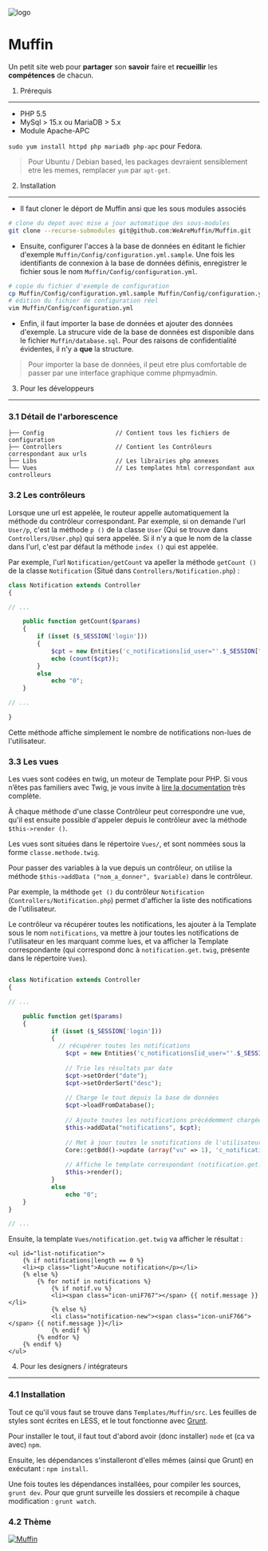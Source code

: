 ![logo](http://www.lambdaweb.fr/muffin/muffin.png)

Muffin
=========================

Un petit site web pour **partager** son **savoir** faire et **recueillir** les **compétences** de chacun.

1. Prérequis
-----------

- PHP 5.5
- MySql > 15.x ou MariaDB > 5.x
- Module Apache-APC

`sudo yum install httpd php mariadb php-apc` pour Fedora.

> Pour Ubuntu / Debian based, les packages devraient sensiblement etre les memes, remplacer `yum` par `apt-get`.

2. Installation
--------------

- Il faut cloner le déport de Muffin ansi que les sous modules associés

```bash
# clone du depot avec mise a jour automatique des sous-modules
git clone --recurse-submodules git@github.com:WeAreMuffin/Muffin.git
```
- Ensuite, configurer l'acces à la base de données en éditant le fichier d'exemple `Muffin/Config/configuration.yml.sample`.
Une fois les identifiants de connexion à la base de données définis, enregistrer le fichier sous le nom `Muffin/Config/configuration.yml`.

```bash
# copie du fichier d'exemple de configuration
cp Muffin/Config/configuration.yml.sample Muffin/Config/configuration.yml
# édition du fichier de configuration réel
vim Muffin/Config/configuration.yml
```
- Enfin, il faut importer la base de données et ajouter des données d'exemple.
La strucure vide de la base de données est disponible dans le fichier `Muffin/database.sql`.
Pour des raisons de confidentialité évidentes, il n'y a **que** la structure.

> Pour importer la base de données, il peut etre plus comfortable de passer par une interface graphique comme phpmyadmin.

3. Pour les développeurs
---------------------------

### 3.1 Détail de l'arborescence

```
├── Config                    // Contient tous les fichiers de configuration
├── Controllers               // Contient les Contrôleurs correspondant aux urls
├── Libs                      // Les librairies php annexes
└── Vues                      // Les templates html correspondant aux controlleurs
```

### 3.2 Les contrôleurs

Lorsque une url est appelée, le routeur appelle automatiquement la méthode du contrôleur correspondant. Par exemple, si on demande l'url `User/p`, c'est la méthode `p ()` de la classe `User` (Qui se trouve dans `Controllers/User.php`) qui sera appelée. Si il n'y a que le nom de la classe dans l'url, c'est par défaut la méthode `index ()` qui est appelée.

Par exemple, l'url `Notification/getCount` va apeller la méthode `getCount ()` de la classe `Notification` (Situé dans `Controllers/Notification.php`) :

```php
class Notification extends Controller
{

// ...

    public function getCount($params)
    {
    	if (isset ($_SESSION['login']))
    	{
    		$cpt = new Entities('c_notifications[id_user="'.$_SESSION["muffin_id"].'"][vu=0]');
    		echo (count($cpt));
    	}
    	else
    		echo "0";
    }

// ...

}
```

Cette méthode affiche simplement le nombre de notifications non-lues de l'utilisateur.

### 3.3 Les vues

Les vues sont codées en twig, un moteur de Template pour PHP. Si vous n’êtes pas familiers avec Twig, je vous invite à [lire la documentation](http://twig.sensiolabs.org/documentation) très complète.

À chaque méthode d'une classe Contrôleur peut correspondre une vue, qu'il est ensuite possible d'appeler depuis le contrôleur avec la méthode `$this->render ()`.

Les vues sont situées dans le répertoire `Vues/`, et sont nommées sous la forme `classe.methode.twig`.

Pour passer des variables à la vue depuis un contrôleur, on utilise la méthode `$this->addData ("nom_a_donner", $variable)` dans le contrôleur.

Par exemple, la méthode `get ()` du contrôleur `Notification` (`Controllers/Notification.php`) permet d'afficher la liste des notifications de l'utilisateur.

Le contrôleur va récupérer toutes les notifications, les ajouter à la Template sous le nom `notifications`, va mettre à jour toutes les notifications de l'utilisateur en les marquant comme lues, et va afficher la Template correspondante (qui correspond donc à `notification.get.twig`, présente dans le répertoire `Vues`).
```php

class Notification extends Controller
{

// ...

    public function get($params)
    {
        	if (isset ($_SESSION['login']))
        	{
        	  // récupérer toutes les notifications
        		$cpt = new Entities('c_notifications[id_user="'.$_SESSION["muffin_id"].'"]');
        		
        		// Trie les résultats par date
        		$cpt->setOrder("date");
        		$cpt->setOrderSort("desc");
        		
        		// Charge le tout depuis la base de données
        		$cpt->loadFromDatabase();
        		
        		// Ajoute toutes les notifications précédemment chargées dans une variable "notifications" du template
        		$this->addData("notifications", $cpt);
        		
        		// Met à jour toutes le snotifications de l'utilisateur en les marquant comme lues
        		Core::getBdd()->update (array("vu" => 1), 'c_notifications', array ("id_user" => $_SESSION['muffin_id']));
        		
        		// Affiche le template correspondant (notification.get.twig)
        		$this->render();
        	}
        	else
        		echo "0";
    }
}

// ...


```

Ensuite, la template `Vues/notification.get.twig` va afficher le résultat :

```twig
<ul id="list-notification">
    {% if notifications|length == 0 %}
	<li><p class="light">Aucune notification</p></li>
    {% else %}
    	{% for notif in notifications %}
    	    {% if notif.vu %}
    	    <li><span class="icon-uniF767"></span> {{ notif.message }}</li>
    	    {% else %}
    		<li class="notification-new"><span class="icon-uniF766"></span> {{ notif.message }}</li>
    	    {% endif %}
    	{% endfor %}
    {% endif %}
</ul>
```

4. Pour les designers / intégrateurs
---------------------------

### 4.1 Installation


Tout ce qu'il vous faut se trouve dans `Templates/Muffin/src`. Les feuilles de styles sont écrites en LESS, et le tout fonctionne avec [Grunt](http://gruntjs.com/).

Pour installer le tout, il faut tout d'abord avoir (donc installer) `node` et (ca va avec) `npm`.

Ensuite, les dépendances s'installeront d'elles mêmes (ainsi que Grunt) en exécutant : `npm install`.

Une fois toutes les dépendances installées, pour compiler les sources, `grunt dev`.
Pour que grunt surveille les dossiers et recompile à chaque modification : `grunt watch`.

### 4.2 Thème

<a href="http://www.colourlovers.com/palette/3257930/Muffin" target="_blank">
<img src="http://www.colourlovers.com/paletteImg/DD5B45/B63440/C45655/FFDDC2/685D49/Muffin.png" alt="Muffin" /></a>
